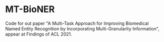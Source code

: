 # MT-BioNER
Code for out paper "A Multi-Task Approach for Improving Biomedical Named Entity Recognition by Incorporating Multi-Granularity Information", appear at Findings of ACL 2021.
